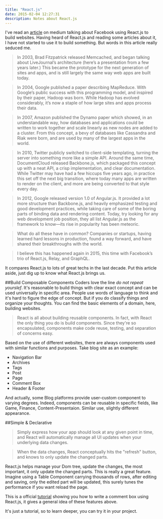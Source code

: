 ```yaml
---
title: "React.js"
date: 2015-02-04 12:27:31
description: Notes about React.js
---
```


I've read an [article](https://medium.com/@ericflo/facebook-just-taught-us-all-how-to-build-websites-51f1e7e996f2) on medium talking about Facebook using React.js to build websites. Having heard of React.js and reading some articles about it, I have not started to use it to build something. But words in this article really seduced me.

>In 2003, Brad Fitzpatrick released Memcached, and began talking about LiveJournal’s architecture (here’s a presentation from a few years later.) This became the prototype for the next generation of sites and apps, and is still largely the same way web apps are built today.

>In 2004, Google published a paper describing MapReduce. With Google’s public success with this programming model, and inspired by their paper, Hadoop was born. While Hadoop has evolved considerably, it’s now a staple of how large sites and apps process their data.

>In 2007, Amazon published the Dynamo paper which showed, in an understandable way, how databases and applications could be written to work together and scale linearly as new nodes are added to a cluster. From this concept, a bevy of databases like Cassandra and Riak were born, and are used by many of the largest apps in the world.

>In 2010, Twitter publicly switched to client-side templating, turning the server into something more like a simple API. Around the same time, DocumentCloud released Backbone.js, which packaged this concept up with a neat API, a crisp implementation, and clear documentation. While Twitter may have had a few hiccups five years ago, in practice this set off the next big transition, where today many apps are written to render on the client, and more are being converted to that style every day.

>In 2012, Google released version 1.0 of Angular.js. It provided a lot more structure than Backbone.js, and heavily emphasized testing and good development practices, while taking care of some of the boring parts of binding data and rendering content. Today, try looking for any web development job position, they all list Angular.js as the framework to know—its rise in popularity has been meteoric.

>What do all these have in common? Companies or startups, having learned hard lessons in production, found a way forward, and have shared their breakthroughs with the world.

>I believe this has happened again in 2015, this time with Facebook’s trio of React.js, Relay, and GraphQL.

It compares React.js to lots of great techs in the last decade. Put this article aside, just dig up to know what React.js brings us.

##Build Composable Components
Coders love the line *do not repeat yourslef*. It's reasonable to build things with clear exact concept and can be used universally in specific area. People use words of language to think and it's hard to figure the edge of concept. But if you do classify things and organize your thoughts. You can find the basic elements of a domain, here, building websites.

>React is all about building reusable components. In fact, with React the only thing you do is build components. Since they're so encapsulated, components make code reuse, testing, and separation of concerns easy.

Based on the use of different websites, there are always components used with similar functions and purposes. Take blog site as an example:

* Navigation Bar
* Archives
* Tags
* Post
* Page
* Comment Box
* Header & Footer

And actually, some Blog platforms provide user-custom component to varying degrees. Indeed, components can be reusable in specific fields, like Game, Finance, Content-Presentaion. Similar use, slightly different appearance.

##Simple & Declarative
>Simply express how your app should look at any given point in time, and React will automatically manage all UI updates when your underlying data changes.

>When the data changes, React conceptually hits the "refresh" button, and knows to only update the changed parts.

React.js helps manage your Dom tree, update the changes, the most important, it only update the changed parts. This is really a great feature. Imagine using a Table Component carrying thousands of rows, after editing and saving, only the edited part will be updated, this surely tunes the performance if you want reload the page.

This is a official [tutorial](http://facebook.github.io/react/docs/tutorial.html) showing you how to write a comment box using React.js, it gives a general idea of these features above.

It's just a tutorial, so to learn deeper, you can try it in your project.
